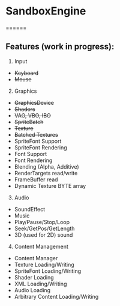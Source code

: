 # SandboxEngine
======
## Features (work in progress):
1. Input
  * <del>Keyboard</del>
  * <del>Mouse</del>
2. Graphics
  * <del>GraphicsDevice</del>
  * <del>Shaders</del>
  * <del>VAO, VBO, IBO</del>
  * <del>SpriteBatch</del>
  * <del>Texture</del>
  * <del>Batched Textures</del>
  * SpriteFont Support
  * SpriteFont Rendering
  * Font Support
  * Font Rendering
  * Blending (Alpha, Additive)
  * RenderTargets read/write
  * FrameBuffer read
  * Dynamic Texture BYTE array
3. Audio
  * SoundEffect
  * Music
  * Play/Pause/Stop/Loop
  * Seek/GetPos/GetLength
  * 3D (used for 2D) sound
4. Content Management
  * Content Manager
  * Texture Loading/Writing
  * SpriteFont Loading/Writing
  * Shader Loading
  * XML Loading/Writing
  * Audio Loading
  * Arbitrary Content Loading/Writing